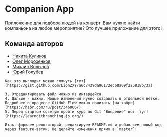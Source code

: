 # Companion App

Приложение для подбора людей на концерт. Вам нужно найти компаньона на любое мероприятие? Это лучшее приложение для этого!

## Команда авторов

- [Никита Куликов](https://github.com/LionZXY)
- [Олег Морозенков](https://github.com/reo7sp)
- [Михаил Волынов](https://github.com/StealthTech)
- [Юрий Голубев](https://github.com/Ansile)
```
Как это выглядит можно глянуть [тут](https://gist.github.com/LionZXY/a6c7439da96172ec68a09f225818b73a)

3. Отредактировать файл можно из интерфейса
4. Дальше - важно. Новые изменения нужно создавать в отдельной ветке. Подробнее о процессе GitHub Flow можно почитать [на хабре](https://habr.com/ru/post/346066/)
5. Перед стартом советую пройти курс по Git "Введение" вот [тут](https://learngitbranching.js.org/)

Итак, форкаем репозиторий, редактируем README.md и добавляем новый код через feature-ветки. Не делайте изменения прямо в `master`!
